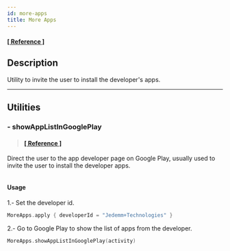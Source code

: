 ```yaml
---
id: more-apps
title: More Apps
---
```


#### <a href="../reference/-android%20-utils/com.jeovanimartinez.androidutils.moreapps/-more-apps/index.html" target="_blank"><b>[ Reference ]</b></a>

## Description

Utility to invite the user to install the developer's apps.

---

## Utilities

### - showAppListInGooglePlay

> #### <a href="../reference/-android%20-utils/com.jeovanimartinez.androidutils.moreapps/-more-apps/show-app-list-in-google-play.html" target="_blank"><b>[ Reference ]</b></a>

Direct the user to the app developer page on Google Play, usually used to invite the user to install the developer apps.

<p align="center"><img src={require('@site/docs/img/more-apps/more-apps-img1.png').default} alt="" /></p>

#### Usage

1.- Set the developer id.

```kotlin
MoreApps.apply { developerId = "Jedemm+Technologies" }
```

2.- Go to Google Play to show the list of apps from the developer.

```kotlin
MoreApps.showAppListInGooglePlay(activity)
```
